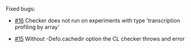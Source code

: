 Fixed bugs:

* [#16](https://github.com/arrayexpress/magetabcheck/issues/16) Checker does not run on experiments with type 'transcription profiling by array'

* [#15](https://github.com/arrayexpress/magetabcheck/issues/16) Without -Defo.cachedir option the CL checker throws and error